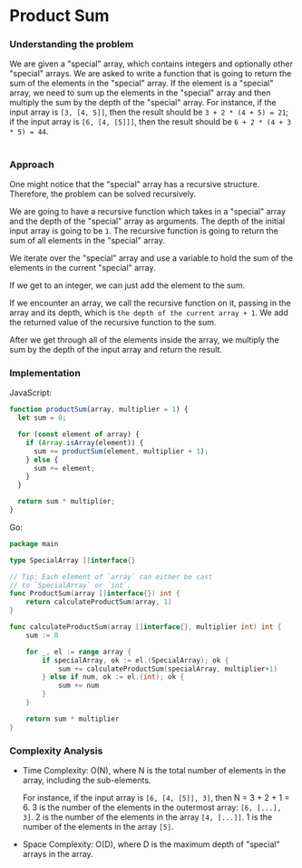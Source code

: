 # Product Sum

### Understanding the problem

We are given a "special" array, which contains integers and optionally other "special" arrays. We are asked to write a function that is going to return the sum of the elements in the "special" array. If the element is a "special" array, we need to sum up the elements in the "special" array and then multiply the sum by the depth of the "special" array. For instance, if the input array is `[3, [4, 5]]`, then the result should be `3 + 2 * (4 + 5) = 21`; if the input array is `[6, [4, [5]]]`, then the result should be `6 + 2 * (4 + 3 * 5) = 44`.

#

### Approach

One might notice that the "special" array has a recursive structure. Therefore, the problem can be solved recursively.

We are going to have a recursive function which takes in a "special" array and the depth of the "special" array as arguments. The depth of the initial input array is going to be `1`. The recursive function is going to return the sum of all elements in the "special" array.

We iterate over the "special" array and use a variable to hold the sum of the elements in the current "special" array.

If we get to an integer, we can just add the element to the sum.

If we encounter an array, we call the recursive function on it, passing in the array and its depth, which is `the depth of the current array + 1`. We add the returned value of the recursive function to the sum.

After we get through all of the elements inside the array, we multiply the sum by the depth of the input array and return the result.

### Implementation

JavaScript:

```js
function productSum(array, multiplier = 1) {
  let sum = 0;

  for (const element of array) {
    if (Array.isArray(element)) {
      sum += productSum(element, multiplier + 1);
    } else {
      sum += element;
    }
  }

  return sum * multiplier;
}
```

Go:

```go
package main

type SpecialArray []interface{}

// Tip: Each element of `array` can either be cast
// to `SpecialArray` or `int`.
func ProductSum(array []interface{}) int {
	return calculateProductSum(array, 1)
}

func calculateProductSum(array []interface{}, multiplier int) int {
	sum := 0

	for _, el := range array {
		if specialArray, ok := el.(SpecialArray); ok {
			sum += calculateProductSum(specialArray, multiplier+1)
		} else if num, ok := el.(int); ok {
			sum += num
		}
	}

	return sum * multiplier
}
```

### Complexity Analysis

- Time Complexity: O(N), where N is the total number of elements in the array, including the sub-elements.

  For instance, if the input array is `[6, [4, [5]], 3]`, then N = 3 + 2 + 1 = 6. 3 is the number of the elements in the outermost array: `[6, [...], 3]`. 2 is the number of the elements in the array `[4, [...]]`. 1 is the number of the elements in the array `[5]`.

- Space Complexity: O(D), where D is the maximum depth of "special" arrays in the array.
